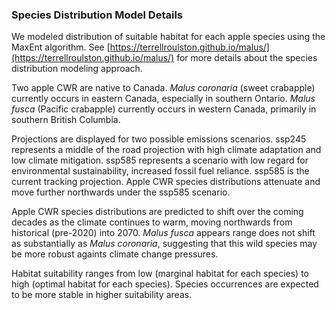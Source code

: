 ### Species Distribution Model Details

We modeled distribution of suitable habitat for each apple species using the MaxEnt algorithm. See [https://terrellroulston.github.io/malus/](https://terrellroulston.github.io/malus/) for more details about the species distribution modeling approach.

Two apple CWR are native to Canada. *Malus coronaria* (sweet crabapple) currently occurs in eastern Canada, especially in southern Ontario. *Malus fusca* (Pacific crabapple) currently occurs in western Canada, primarily in southern British Columbia. 

Projections are displayed for two possible emissions scenarios. ssp245 represents a middle of the road projection with high climate adaptation and low climate mitigation. ssp585 represents a scenario with low regard for environmental sustainability, increased fossil fuel reliance. ssp585 is the current tracking projection. Apple CWR species distributions attenuate and move further northwards under the ssp585 scenario.

Apple CWR species distributions are predicted to shift over the coming decades as the climate continues to warm, moving northwards from historical (pre-2020) into 2070. *Malus fusca* appears range does not shift as substantially as *Malus coronaria*, suggesting that this wild species may be more robust againts climate change pressures. 

Habitat suitability ranges from low (marginal habitat for each species) to high (optimal habitat for each species). Species occurrences are expected to be more stable in higher suitability areas.